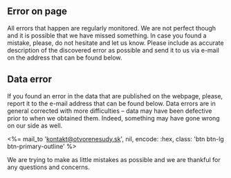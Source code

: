 ﻿## Error on page

All errors that happen are regularly monitored. We are not perfect though and it is possible that we have missed something. In case you found a mistake, please, do not hesitate and let us know. Please include as accurate description of the discovered error as possible and send it to us via e-mail on the address that can be found below.

## Data error

If you found an error in the data that are published on the webpage, please, report it to the e-mail address that can be found below. Data errors are in general corrected with more difficulties &ndash; data may have been defective prior to when we obtained them. Indeed, something may have gone wrong on our side as well.

<%= mail_to 'kontakt@otvorenesudy.sk', nil, encode: :hex, class: 'btn btn-lg btn-primary-outline' %>

We are trying to make as little mistakes as possible and we are thankful for any questions and concerns.
